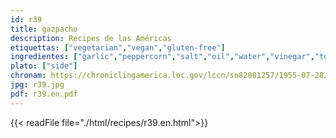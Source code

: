 ```yaml
---
id: r39
title: gazpacho
description: Recipes de las Américas
etiquettas: ["vegetarian","vegan","gluten-free"]
ingredientes: ["garlic","peppercorn","salt","oil","water","vinegar","tomato","onion","pickles","pepper"]
plato: ["side"]
chronam: https://chroniclingamerica.loc.gov/lccn/sn82001257/1955-07-28/ed-1/seq-5/
jpg: r39.jpg
pdf: r39.en.pdf
---
```


{{< readFile file="./html/recipes/r39.en.html">}}